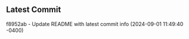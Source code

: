 
## Latest Commit
f8952ab - Update README with latest commit info (2024-09-01 11:49:40 -0400) <Yunxi-Zhou>
